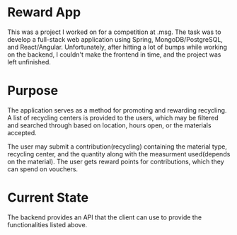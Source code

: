 # Reward App
This was a project I worked on for a competition at .msg. The task was to develop a full-stack web application using Spring, MongoDB/PostgreSQL, and React/Angular.
Unfortunately, after hitting a lot of bumps while working on the backend, I couldn't make the frontend in time, and the project was left unfinished.

# Purpose
The application serves as a method for promoting and rewarding recycling. A list of recycling centers is provided to the users, which may be filtered and searched through based on location, hours open, or the materials accepted.

The user may submit a contribution(recycling) containing the material type, recycling center, and the quantity along with the measurment used(depends on the material). The user gets reward points for contributions, which they can spend on vouchers.

# Current State
The backend provides an API that the client can use to provide the functionalities listed above.
